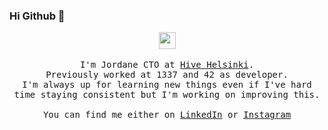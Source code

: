 ### Hi Github 👋
<p align="center">
  <img src="https://user-images.githubusercontent.com/5679180/79618120-0daffb80-80be-11ea-819e-d2b0fa904d07.gif" width="27px">
  <br><br>
  <samp>
I'm Jordane CTO at <a href="https://www.hive.fi">Hive Helsinki</a>.<br> Previously worked at 1337 and 42 as developer.<br> I'm always up for learning new things even if I've hard time staying consistent but I'm working on improving this.<br><br>
You can find me either on <a href="https://www.linkedin.com/in/jordane-angelo-gengo-388626137/">LinkedIn</a> or <a href="https://www.instagram.com/jordane_gengo/">Instagram</a>
</samp>
</p>
